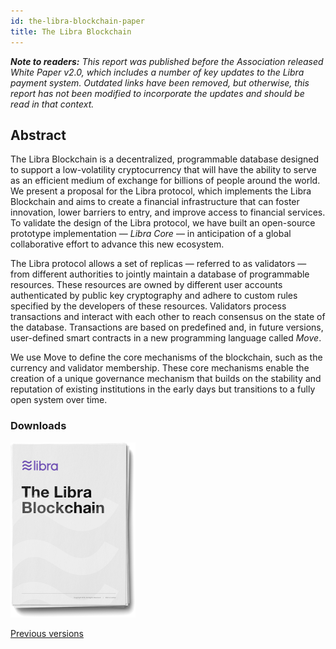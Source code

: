 ```yaml
---
id: the-libra-blockchain-paper
title: The Libra Blockchain
---
```


_**Note to readers:** This report was published before the Association released White Paper v2.0, which includes a number of key updates to the Libra payment system. Outdated links have been removed, but otherwise, this report has not been modified to incorporate the updates and should be read in that context._

## Abstract

The Libra Blockchain is a decentralized, programmable database designed to support a low-volatility cryptocurrency that will have the ability to serve as an efficient medium of exchange for billions of people around the world. We present a proposal for the Libra protocol, which implements the Libra Blockchain and aims to create a financial infrastructure that can foster innovation, lower barriers to entry, and improve access to financial services. To validate the design of the Libra protocol, we have built an open-source prototype implementation — _Libra Core_ — in anticipation of a global collaborative effort to advance this new ecosystem.

The Libra protocol allows a set of replicas — referred to as validators — from different authorities to jointly maintain a database of programmable resources. These resources are owned by different user accounts authenticated by public key cryptography and adhere to custom rules specified by the developers of these resources. Validators process transactions and interact with each other to reach consensus on the state of the database. Transactions are based on predefined and, in future versions, user-defined smart contracts in a new programming language called _Move_.

We use Move to define the core mechanisms of the blockchain, such as the currency and validator membership. These core mechanisms enable the creation of a unique governance mechanism that builds on the stability and reputation of existing institutions in the early days but transitions to a fully open system over time.

### Downloads

<p>
  <a href="/docs/assets/papers/the-libra-blockchain/2020-05-26.pdf">
    <img src="/docs/assets/illustrations/libra-blockchain-pdf.png" alt="The Libra Blockchain PDF Download" />
  </a>
</p>

<a href="/papers">Previous versions</a>
